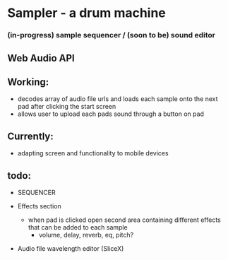 # Sampler - a drum machine

### (in-progress) sample sequencer / (soon to be) sound editor

## Web Audio API

## Working:

- decodes array of audio file urls and loads each sample onto the next pad after clicking the start screen
- allows user to upload each pads sound through a button on pad

## Currently:

- adapting screen and functionality to mobile devices

## todo:

- SEQUENCER

- Effects section

  - when pad is clicked open second area containing different effects that can be added to each sample
    - volume, delay, reverb, eq, pitch?

- Audio file wavelength editor (SliceX)

